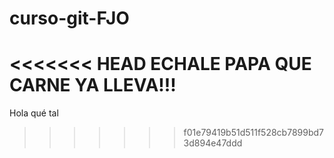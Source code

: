 # curso-git-FJO

<<<<<<< HEAD
ECHALE PAPA QUE CARNE YA LLEVA!!!
=======
Hola qué tal
>>>>>>> f01e79419b51d511f528cb7899bd73d894e47ddd
